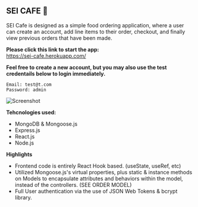 ## **SEI CAFE 🍔**

SEI Cafe is designed as a simple food ordering application, where a user can create an account, add line items to their order, checkout, and finally view previous orders that have been made.

**Please click this link to start the app:**  
https://sei-cafe.herokuapp.com/

**Feel free to create a new account, but you may also use the test credentails below to login immediately.**
```
Email: test@t.com
Password: admin
```

![Screenshot](https://i.imgur.com/uL0IxO9.png 'ScreenShot of App')

**Tehcnologies used:**

- MongoDB & Mongoose.js
- Express.js
- React.js
- Node.js

**Highlights**

- Frontend code is entirely React Hook based. (useState, useRef, etc)
- Utilized Mongoose.js's virtual properties, plus static & instance methods on Models to encapsulate attributes and behaviors within the model, instead of the controllers. (SEE ORDER MODEL)
- Full User authentication via the use of JSON Web Tokens & bcrypt library.
